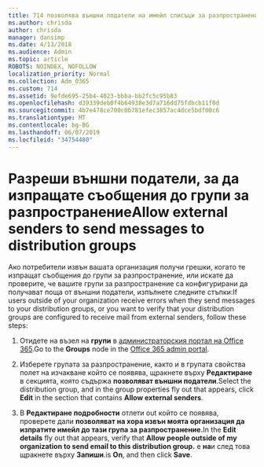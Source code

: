 ```yaml
---
title: 714 позволява външни податели на имейл списъци за разпространение
ms.author: chrisda
author: chrisda
manager: dansimp
ms.date: 4/13/2018
ms.audience: Admin
ms.topic: article
ROBOTS: NOINDEX, NOFOLLOW
localization_priority: Normal
ms.collection: Adm_O365
ms.custom: 714
ms.assetid: 9efde695-25b4-4023-bbba-bb2fc5c95b83
ms.openlocfilehash: d39339deb0f4b64938e3d7a716dd75fdbcb11f0d
ms.sourcegitcommit: 4b7e478ce700c0b781efec3857ac4dce5bdf00c6
ms.translationtype: MT
ms.contentlocale: bg-BG
ms.lasthandoff: 06/07/2019
ms.locfileid: "34754480"
---
```

# <a name="allow-external-senders-to-send-messages-to-distribution-groups"></a><span data-ttu-id="cac3b-102">Разреши външни податели, за да изпращате съобщения до групи за разпространение</span><span class="sxs-lookup"><span data-stu-id="cac3b-102">Allow external senders to send messages to distribution groups</span></span>

<span data-ttu-id="cac3b-103">Ако потребители извън вашата организация получи грешки, когато те изпращат съобщения до групи за разпространение, или искате да проверите, че вашите групи за разпространение са конфигурирани да получават поща от външни податели, изпълнете следните стъпки:</span><span class="sxs-lookup"><span data-stu-id="cac3b-103">If users outside of your organization receive errors when they send messages to your distribution groups, or you want to verify that your distribution groups are configured to receive mail from external senders, follow these steps:</span></span>

1. <span data-ttu-id="cac3b-104">Отидете на възел на **групи** в [администраторския портал на Office 365](https://portal.office.com/adminportal/home#/groups).</span><span class="sxs-lookup"><span data-stu-id="cac3b-104">Go to the **Groups** node in the [Office 365 admin portal](https://portal.office.com/adminportal/home#/groups).</span></span>

2. <span data-ttu-id="cac3b-105">Изберете групата за разпространение, както и в групата свойства полет на изчакване който се появява, щракнете върху **Редактиране** в секцията, която съдържа **позволяват външни податели**.</span><span class="sxs-lookup"><span data-stu-id="cac3b-105">Select the distribution group, and in the group properties fly out that appears, click **Edit** in the section that contains **Allow external senders**.</span></span>

3. <span data-ttu-id="cac3b-106">В **Редактиране подробности** отлети out който се появява, проверете дали **позволяват на хора извън моята организация да изпратите имейл до тази група за разпространение.**</span><span class="sxs-lookup"><span data-stu-id="cac3b-106">In the **Edit details** fly out that appears, verify that **Allow people outside of my organization to send email to this distribution group.**</span></span> <span data-ttu-id="cac3b-107">е **на**и след това щракнете върху **Запиши**.</span><span class="sxs-lookup"><span data-stu-id="cac3b-107">is **On**, and then click **Save**.</span></span>

